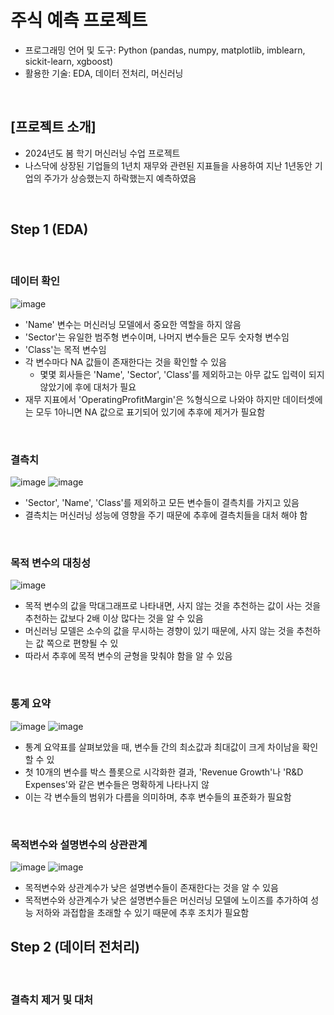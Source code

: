 # 주식 예측 프로젝트
* 프로그래밍 언어 및 도구: Python (pandas, numpy, matplotlib, imblearn, sickit-learn, xgboost)
* 활용한 기술: EDA, 데이터 전처리, 머신러닝 

<br/>

## [프로젝트 소개]
* 2024년도 봄 학기 머신러닝 수업 프로젝트
* 나스닥에 상장된 기업들의 1년치 재무와 관련된 지표들을 사용하여 지난 1년동안 기업의 주가가 상승했는지 하락했는지 예측하였음

<br/>

## Step 1 (EDA)

<br/>

### 데이터 확인
![image](https://github.com/YounseoKim62/Data-Analysis-Projects-KR/assets/161654460/3d5d0db8-0e1a-41aa-b06d-036a0b5858dc)

* 'Name' 변수는 머신러닝 모델에서 중요한 역할을 하지 않음
* 'Sector'는 유일한 범주형 변수이며, 나머지 변수들은 모두 숫자형 변수임
* 'Class'는 목적 변수임
* 각 변수마다 NA 값들이 존재한다는 것을 확인할 수 있음
  * 몇몇 회사들은 'Name', 'Sector', 'Class'를 제외하고는 아무 값도 입력이 되지 않았기에 후에 대처가 필요
* 재무 지표에서 'OperatingProfitMargin'은 %형식으로 나와야 하지만 데이터셋에는 모두 1아니면 NA 값으로 표기되어 있기에 추후에 제거가 필요함

<br/>

### 결측치
![image](https://github.com/YounseoKim62/Data-Analysis-Projects-KR/assets/161654460/a65cf719-490b-4cac-9156-f1c470eef5cd)
![image](https://github.com/YounseoKim62/Data-Analysis-Projects-KR/assets/161654460/f3aafff6-2257-4dae-b435-530b780f1fdd)

* 'Sector', 'Name', 'Class'를 제외하고 모든 변수들이 결측치를 가지고 있음
* 결측치는 머신러닝 성능에 영향을 주기 때문에 추후에 결측치들을 대처 해야 함

<br/>

### 목적 변수의 대칭성
![image](https://github.com/YounseoKim62/Data-Analysis-Projects-KR/assets/161654460/5093f1b9-01a4-4060-954e-c5d978c1015b)

* 목적 변수의 값을 막대그래프로 나타내면, 사지 않는 것을 추천하는 값이 사는 것을 추천하는 값보다 2배 이상 많다는 것을 알 수 있음
* 머신러닝 모델은 소수의 값을 무시하는 경향이 있기 때문에, 사지 않는 것을 추천하는 값 쪽으로 편향될 수 있
* 따라서 추후에 목적 변수의 균형을 맞춰야 함을 알 수 있음

<br/>

### 통계 요약
![image](https://github.com/YounseoKim62/Data-Analysis-Projects-KR/assets/161654460/4dd77144-c6f2-454b-b64e-f78deae63d28)
![image](https://github.com/YounseoKim62/Data-Analysis-Projects-KR/assets/161654460/443141fe-0878-4a3a-be38-9af2a73c396f)

* 통계 요약표를 살펴보았을 때, 변수들 간의 최소값과 최대값이 크게 차이남을 확인할 수 있
* 첫 10개의 변수를 박스 플롯으로 시각화한 결과, 'Revenue Growth'나 'R&D Expenses'와 같은 변수들은 명확하게 나타나지 않
* 이는 각 변수들의 범위가 다름을 의미하며, 추후 변수들의 표준화가 필요함

<br/>

### 목적변수와 설명변수의 상관관계
![image](https://github.com/YounseoKim62/Data-Analysis-Projects-KR/assets/161654460/4d3ebc99-688a-484e-a3c6-8b98bf4c47d8)
![image](https://github.com/YounseoKim62/Data-Analysis-Projects-KR/assets/161654460/770b4255-418d-4468-9706-f1123e21cb9a)

* 목적변수와 상관계수가 낮은 설명변수들이 존재한다는 것을 알 수 있음
* 목적변수와 상관계수가 낮은 설명변수들은 머신러닝 모델에 노이즈를 추가하여 성능 저하와 과접합을 초래할 수 있기 때문에 추후 조치가 필요함


## Step 2 (데이터 전처리)

<br/>

### 결측치 제거 및 대처

